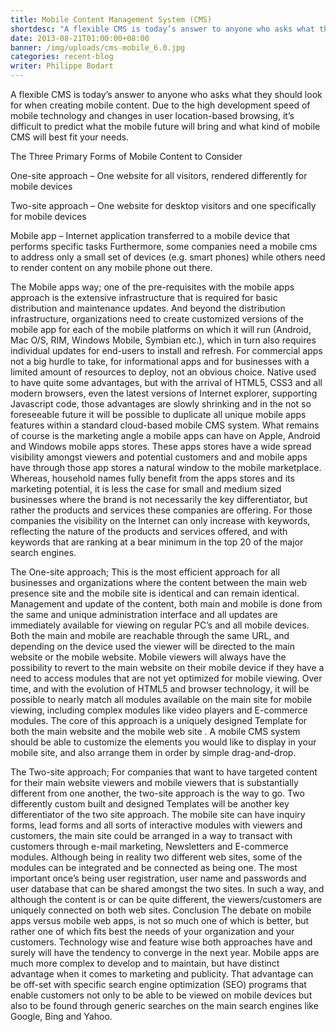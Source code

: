 ```yaml
---
title: Mobile Content Management System (CMS)
shortdesc: "A flexible CMS is today’s answer to anyone who asks what they should look for when creating mobile content. Due to the high development speed of mobile technology and changes in user location-based browsing, it’s difficult to predict what the mobile future will bring and what kind of mobile CMS will best fit your needs. "
date: 2013-08-21T01:00:00+08:00
banner: /img/uploads/cms-mobile_6.0.jpg
categories: recent-blog
writer: Philippe Bodart
---
```


A flexible CMS is today’s answer to anyone who asks what they should look for when creating mobile content. Due to the high development speed of mobile technology and changes in user location-based browsing, it’s difficult to predict what the mobile future will bring and what kind of mobile CMS will best fit your needs. 

The Three Primary Forms of Mobile Content to Consider 

One-site approach – One website for all visitors, rendered differently for mobile devices 

Two-site approach – One website for desktop visitors and one specifically for mobile devices 

Mobile app – Internet application transferred to a mobile device that performs specific tasks Furthermore, some companies need a mobile cms to address only a small set of devices (e.g. smart phones) while others need to render content on any mobile phone out there.

The Mobile apps way; one of the pre-requisites with the mobile apps approach is the extensive infrastructure that is required for basic distribution and maintenance updates. And beyond the distribution infrastructure, organizations need to create customized versions of the mobile app for each of the mobile platforms on which it will run (Android, Mac O/S, RIM, Windows Mobile, Symbian etc.), which in turn also requires individual updates for end-users to install and refresh. For commercial apps not a big hurdle to take, for informational apps and for businesses with a limited amount of resources to deploy, not an obvious choice. Native used to have quite some advantages, but with the arrival of HTML5, CSS3 and all modern browsers, even the latest versions of Internet explorer, supporting Javascript code, those advantages are slowly shrinking and in the not so foreseeable future it will be possible to duplicate all unique mobile apps features within a standard cloud-based mobile CMS system. What remains of course is the marketing angle a mobile apps can have on Apple, Android and Windows mobile apps stores. These apps stores have a wide spread visibility amongst viewers and potential customers and and mobile apps have through those app stores a natural window to the mobile marketplace. Whereas, household names fully benefit from the apps stores and its marketing potential, it is less the case for small and medium sized businesses where the brand is not necessarily the key differentiator, but rather the products and services these companies are offering. For those companies the visibility on the Internet can only increase with keywords, reflecting the nature of the products and services offered, and with keywords that are ranking at a bear minimum in the top 20 of the major search engines.

The One-site approach; This is the most efficient approach for all businesses and organizations where the content between the main web presence site and the mobile site is identical and can remain identical. Management and update of the content, both main and mobile is done from the same and unique administration interface and all updates are immediately available for viewing on regular PC’s and all mobile devices. Both the main and mobile are reachable through the same URL, and depending on the device used the viewer will be directed to the main website or the mobile website. Mobile viewers will always have the possibility to revert to the main website on their mobile device if they have a need to access modules that are not yet optimized for mobile viewing. Over time, and with the evolution of HTML5 and browser technology, it will be possible to nearly match all modules available on the main site for mobile viewing, including complex modules like video players and E-commerce modules. The core of this approach is a uniquely designed Template for both the main website and the mobile web site . A mobile CMS system should be able to customize the elements you would like to display in your mobile site, and also arrange them in order by simple drag-and-drop.

The Two-site approach;  For companies that want to have targeted content for their main website viewers and mobile viewers that is substantially different from one another, the two-site approach is the way to go. Two differently custom built and designed Templates will be another key differentiator of the two site approach. The mobile site can have inquiry forms, lead forms and all sorts of interactive modules with viewers and customers, the main site could be arranged in a way to transact with customers through e-mail marketing, Newsletters and E-commerce modules. Although being in reality two different web sites, some of the modules can be integrated and be connected as being one. The most important once’s being user registration, user name and passwords and user database that can be shared amongst the two sites. In such a way, and although the content is or can be quite different, the viewers/customers are uniquely connected on both web sites. Conclusion The debate on mobile apps versus mobile web apps, is not so much one of which is better, but rather one of which fits best the needs of your organization and your customers. Technology wise and feature wise both approaches have and surely will have the tendency to converge in the next year. Mobile apps are much more complex to develop and to maintain, but have distinct advantage when it comes to marketing and publicity. That advantage can be off-set with specific search engine optimization (SEO) programs that enable customers not only to be able to be viewed on mobile devices but also to be found through generic searches on the main search engines like Google, Bing and Yahoo.